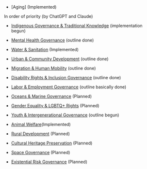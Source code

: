 - [Aging] (Implemented)

In order of priority (by ChatGPT and Claude)
- [Indigenous Governance & Traditional Knowledge](/framework/docs/implementation/indigenous) (implementation begun)

- [Mental Health Governance](/framework/docs/implementation/mental-health) (outline done)

- [Water & Sanitation](/framework/docs/implementation/water) (Implemented)

- [Urban & Community Development](/framework/docs/implementation/urban) (outline done)

- [Migration & Human Mobility](/framework/docs/implementation/migration) (outline done)

- [Disability Rights & Inclusion Governance](/framework/docs/implementation/disability) (outline done)

- [Labor & Employment Governance](/framework/docs/implementation/labor) (outline basically done)

- [Oceans & Marine Governance](/framework/docs/implementation/oceans) (Planned)

- [Gender Equality & LGBTQ+ Rights](/framework/docs/implementation/gender) (Planned)

- [Youth & Intergenerational Governance](/framework/docs/implementation/youth) (outline begun)

- [Animal Welfare](/framework/docs/implementation/animal-welfare)(Implemented)

- [Rural Development](/framework/docs/implementation/rural) (Planned)

- [Cultural Heritage Preservation](/framework/docs/implementation/culture) (Planned)

- [Space Governance](/framework/docs/implementation/space) (Planned)

- [Existential Risk Governance](/framework/docs/implementation/existential-risk) (Planned)
